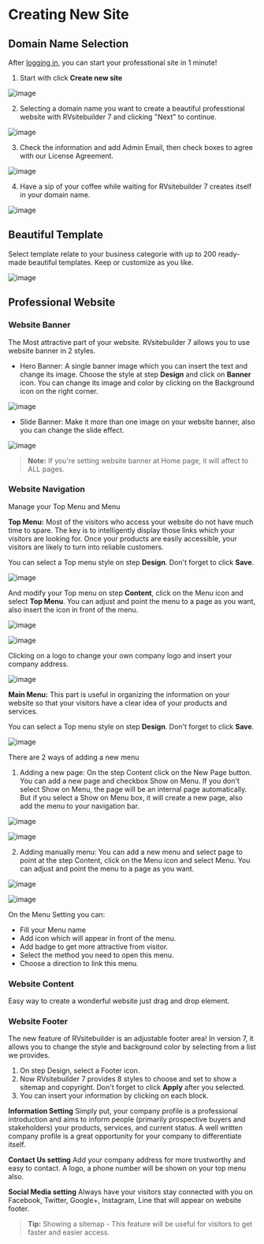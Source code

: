 # Creating New Site

## Domain Name Selection

After [logging in](https://github.com/rvsitebuilder/user-docs/blob/7.1/en/overview.md#login-system_), you can start your professtional site in 1 minute!
1. Start with click **Create new site** 

![image](images/create1.png)

2. Selecting a domain name you want to create a beautiful professtional website with RVsitebuilder 7 and clicking "Next" to continue.

![image](images/create2.png)

3. Check the information and add Admin Email, then check boxes to agree with our License Agreement.

![image](images/create3.png)

4. Have a sip of your coffee while waiting for RVsitebuilder 7 creates itself in your domain name.

![image](images/create4.png)

## Beautiful Template
Select template relate to your business categorie with up to 200 ready-made beautiful templates. Keep or customize as you like.

![image](images/create5.png)

## Professional Website

### Website Banner
The Most attractive part of your website. RVsitebuilder 7 allows you to use website banner in 2 styles.
- Hero Banner: A single banner image which you can insert the text and change its image. Choose the style at step **Design** and click on **Banner** icon. You can change its image and color by clicking on the Background icon on the right corner. 

![image](images/create6.png)

- Slide Banner: Make it more than one image on your website banner, also you can change the slide effect.

![image](images/create7.png)
> **Note:** If you're setting website banner at Home page, it will affect to ALL pages. 

### Website Navigation
Manage your Top Menu and Menu

**Top Menu:** Most of the visitors who access your website do not have much time to spare. The key is to intelligently display those links which your visitors are looking for. Once your products are easily accessible, your visitors are likely to turn into reliable customers.

You can select a Top menu style on step **Design**. Don't forget to click **Save**.

![image](images/create8.png)


And modify your Top menu on step **Content**, click on the Menu icon and select **Top Menu**. You can adjust and point the menu to a page as you want, also insert the icon in front of the menu.

![image](images/create9.png)

![image](images/create11.png)

Clicking on a logo to change your own company logo and insert your company address.

![image](images/create10.png)

**Main Menu:** This part is useful in organizing the information on your website so that your visitors have a clear idea of your products and services.

You can select a Top menu style on step **Design**. Don't forget to click **Save**.

![image](images/create12-1.png)

There are 2 ways of adding a new menu

1. Adding a new page: On the step Content click on the New Page button. You can add a new page and checkbox Show on Menu. If you don't select Show on Menu, the page will be an internal page automatically. But if you select a Show on Menu box, it will create a new page, also add the menu to your navigation bar.

![image](images/create12-2.png)

![image](images/create12-3.png)

2. Adding manually menu: You can add a new menu and select page to point at the step Content, click on the Menu icon and select Menu. You can adjust and point the menu to a page as you want. 

![image](images/create12.png)

![image](images/create13.png)

On the Menu Setting you can:

- Fill your Menu name
- Add icon which will appear in front of the menu.
- Add badge to get more attractive from visitor.
- Select the method you need to open this menu.
- Choose a direction to link this menu.

### Website Content
Easy way to create a wonderful website just drag and drop element.

### Website Footer
The new feature of RVsitebuilder is an adjustable footer area! In version 7, it allows you to change the style and background color by selecting from a list we provides.

1. On step Design, select a Footer icon.
1. Now RVsitebuilder 7 provides 8 styles to choose and set to show a sitemap and copyright. Don't forget to click **Apply** after you selected.
1. You can insert your information by clicking on each block.

**Information Setting**
Simply put, your company profile is a professional introduction and aims to inform people (primarily prospective buyers and stakeholders) your products, services, and current status. A well written company profile is a great opportunity for your company to differentiate itself.

**Contact Us setting** Add your company address for more trustworthy and easy to contact. A logo, a phone number will be shown on your top menu also.

**Social Media setting** Always have your visitors stay connected with you on Facebook, Twitter, Google+, Instagram, Line that will appear on website footer.

> **Tip:** Showing a sitemap - This feature will be useful for visitors to get faster and easier access.

